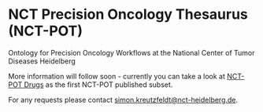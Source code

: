 # NCT Precision Oncology Thesaurus (NCT-POT)
Ontology for Precision Oncology Workflows at the National Center of Tumor Diseases Heidelberg

More information will follow soon - currently you can take a look at [NCT-POT Drugs](https://github.com/TMO-HD/NCT-POT/tree/main/drugs) as the first NCT-POT published subset. 

For any requests please contact simon.kreutzfeldt@nct-heidelberg.de.
